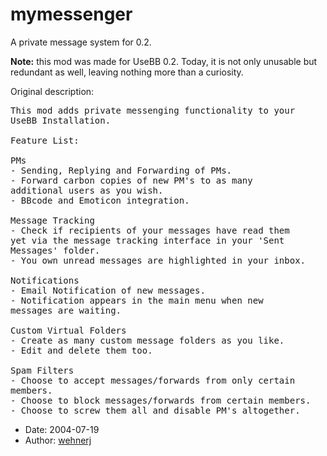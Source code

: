 mymessenger
===========

A private message system for 0.2.

**Note:** this mod was made for UseBB 0.2. Today, it is not only unusable but redundant as well, leaving nothing more than a curiosity.

Original description:

<pre>
This mod adds private messenging functionality to your
UseBB Installation.

Feature List:

PMs
- Sending, Replying and Forwarding of PMs.
- Forward carbon copies of new PM's to as many
additional users as you wish.
- BBcode and Emoticon integration.

Message Tracking
- Check if recipients of your messages have read them
yet via the message tracking interface in your 'Sent
Messages' folder.
- You own unread messages are highlighted in your inbox.

Notifications
- Email Notification of new messages.
- Notification appears in the main menu when new
messages are waiting.

Custom Virtual Folders
- Create as many custom message folders as you like.
- Edit and delete them too.

Spam Filters
- Choose to accept messages/forwards from only certain
members.
- Choose to block messages/forwards from certain members.
- Choose to screw them all and disable PM's altogether.
</pre>

* Date: 2004-07-19
* Author: [wehnerj](http://sourceforge.net/users/wehnerj/)
